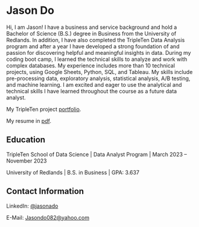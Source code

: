 # Jason Do

Hi, I am Jason! I have a business and service background and hold a Bachelor of Science (B.S.) degree in Business from the University of Redlands. In addition, I have also completed the TripleTen Data Analysis program and after a year I have developed a strong foundation of and passion for discovering helpful and meaningful insights in data. During my coding boot camp, I learned the technical skills to analyze and work with complex databases. My experience includes more than 10 technical projects, using Google Sheets, Python, SQL, and Tableau. My skills include pre-processing data, exploratory analysis, statistical analysis, A/B testing, and machine learning. I am excited and eager to use the analytical and technical skills I have learned throughout the course as a future data analyst. 


My TripleTen project [portfolio](https://github.com/jasondo-da/tripleten_project_portfolio/blob/main/README.md).

My resume in [pdf](https://github.com/jasondo-da/jason-do/blob/main/Resume%20v.rl%20(2024).pdf).


## Education

TripleTen School of Data Science | Data Analyst Program | March 2023 – November 2023 

University of Redlands | B.S. in Business | GPA: 3.637 

## Contact Information

LinkedIn: [@jasonado](https://www.linkedin.com/in/jasonado/)

E-Mail: [Jasondo082@yahoo.com](Jasondo082@yahoo.com)
